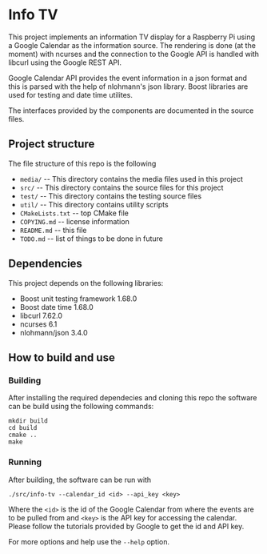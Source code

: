 # Info TV
This project implements an information TV display for a Raspberry
Pi using a Google Calendar as the information source. The rendering is
done (at the moment) with ncurses and the connection to the Google API is
handled with libcurl using the Google REST API.

Google Calendar API provides the event information in a json format and this
is parsed with the help of nlohmann's json library. Boost libraries are used
for testing and date time utilites.

The interfaces provided by the components are documented in the source files.

## Project structure
The file structure of this repo is the following
 - `media/` -- This directory contains the media files used in this project
 - `src/` -- This directory contains the source files for this project
 - `test/` -- This directory contains the testing source files
 - `util/` -- This directory contains utility scripts
 - `CMakeLists.txt` -- top CMake file
 - `COPYING.md` -- license information
 - `README.md` -- this file
 - `TODO.md` -- list of things to be done in future

## Dependencies
This project depends on the following libraries:
 - Boost unit testing framework 1.68.0
 - Boost date time 1.68.0
 - libcurl 7.62.0
 - ncurses 6.1
 - nlohmann/json 3.4.0

## How to build and use
### Building
After installing the required dependecies and cloning this repo
the software can be build using the following commands:

```
mkdir build
cd build
cmake ..
make
```

### Running
After building, the software can be run with

```
./src/info-tv --calendar_id <id> --api_key <key>
```

Where the `<id>` is the id of the Google Calendar from where the
events are to be pulled from and `<key>` is the API key for
accessing the calendar. Please follow the tutorials provided by
Google to get the id and API key.

For more options and help use the `--help` option.
